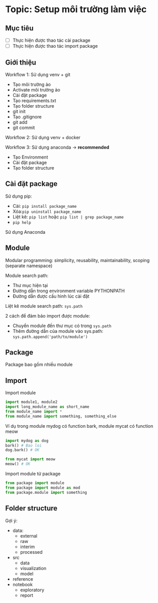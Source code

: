 ﻿# Topic: Setup môi trường làm việc

## Mục tiêu

  - [ ] Thực hiện được thao tác cài package
  - [ ] Thực hiện được thao tác import package

## Giới thiệu

Workflow 1: Sử dụng venv + git

  - Tạo môi trường ảo
  - Activate môi trường ảo
  - Cài đặt package
  - Tạo requirements.txt
  - Tạo folder structure
  - git init
  - Tạo .gitignore
  - git add
  - git commit

Workflow 2: Sử dụng venv + docker

Workflow 3: Sử dụng anaconda $\rightarrow$ **recommended**

  - Tạo Environment
  - Cài đặt package
  - Tạo folder structure


## Cài đặt package

Sử dụng pip:
  - Cài: `pip install package_name`
  - Xóa:`pip uninstall package_name`
  - Liệt kê: `pip list` hoặc `pip list | grep package_name`
  - `pip help`

Sử dụng Anaconda

## Module

Modular programming: simplicity, reusability, maintainability, scoping (separate namespace)

Module search path: 
  - Thư mục hiện tại
  - Đường dẫn trong environment variable PYTHONPATH
  - Đường dẫn được cấu hình lúc cài đặt

Liệt kê module search path: `sys.path`

2 cách để đảm bảo import được module:
  - Chuyển module đến thư mục có trong `sys.path`
  - Thêm đường dẫn của module vào sys.path: `sys.path.append('path/to/module')`
  
## Package

Package bao gồm nhiều module

## Import

Import module
```python
import module1, module2
import long_module_name as short_name
from module_name import *
from module_name import something, something_else
```

Ví dụ trong module mydog có function bark, module mycat có function meow

```python
import mydog as dog
bark() # Bao loi
dog.bark() # OK
```

```python
from mycat import meow
meow() # OK
```

Import module từ  package

```python
from package import module
from package import module as mod
from package.module import something

```

## Folder structure

Gợi ý:
  - data:
    - external
    - raw
    - interim
    - processed 
  - src
    - data
    - visualization
    - model
  - reference
  - notebook
    - exploratory
    - report
